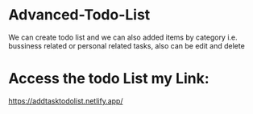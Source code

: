 # Advanced-Todo-List
We can create todo list and we can also added items by category i.e. bussiness related or personal related tasks, also can be edit and delete

# Access the todo List my Link:
https://addtasktodolist.netlify.app/

